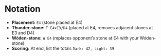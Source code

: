 # Notation

- **Placement:** `E4` (stone placed at E4)
- **Thunder-stone:** `T E4xE3/D4` (placed at E4, removes adjacent stones at E3 and D4)
- **Wóden-stone:** `W E4` (replaces opponent’s stone at E4 with your Wóden-stone)
- **Scoring:** At end, list the totals `Dark: 42, Light: 39`